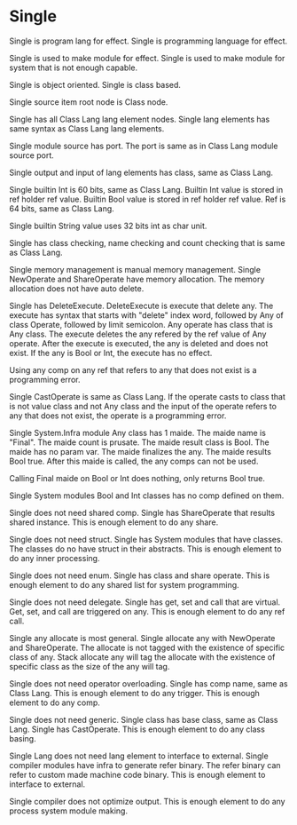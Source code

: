 # Single

Single is program lang for effect.
Single is programming language for effect.

Single is used to make module for effect.
Single is used to make module for system that is not enough capable.

Single is object oriented.
Single is class based.

Single source item root node is Class node.

Single has all Class Lang lang element nodes.
Single lang elements has same syntax as Class Lang lang elements.

Single module source has port.
The port is same as in Class Lang module source port.

Single output and input of lang elements has class, same as Class Lang.

Single builtin Int is 60 bits, same as Class Lang.
Builtin Int value is stored in ref holder ref value.
Builtin Bool value is stored in ref holder ref value.
Ref is 64 bits, same as Class Lang.

Single builtin String value uses 32 bits int as char unit.

Single has class checking, name checking and count checking that is same as Class Lang.

Single memory management is manual memory management.
Single NewOperate and ShareOperate have memory allocation.
The memory allocation does not have auto delete.

Single has DeleteExecute.
DeleteExecute is execute that delete any.
The execute has syntax that starts with "delete" index word, 
followed by Any of class Operate, followed by limit semicolon.
Any operate has class that is Any class.
The execute deletes the any refered by the ref value of Any operate.
After the execute is executed, the any is deleted and does not exist.
If the any is Bool or Int, the execute has no effect.

Using any comp on any ref that refers to any that does not exist is a programming error.

Single CastOperate is same as Class Lang.
If the operate casts to class that is not value class and not Any class and 
the input of the operate refers to any that does not exist, 
the operate is a programming error.

Single System.Infra module Any class has 1 maide.
The maide name is "Final".
The maide count is prusate.
The maide result class is Bool.
The maide has no param var.
The maide finalizes the any.
The maide results Bool true.
After this maide is called, the any comps can not be used.

Calling Final maide on Bool or Int does nothing, only returns Bool true. 

Single System modules Bool and Int classes has no comp defined on them.

Single does not need shared comp.
Single has ShareOperate that results shared instance.
This is enough element to do any share.

Single does not need struct.
Single has System modules that have classes.
The classes do no have struct in their abstracts.
This is enough element to do any inner processing.

Single does not need enum.
Single has class and share operate.
This is enough element to do any shared list for system programming.

Single does not need delegate.
Single has get, set and call that are virtual.
Get, set, and call are triggered on any.
This is enough element to do any ref call.

Single any allocate is most general.
Single allocate any with NewOperate and ShareOperate.
The allocate is not tagged with the existence of specific class of any.
Stack allocate any will tag the allocate with the existence of specific class as the size of the any will tag.

Single does not need operator overloading.
Single has comp name, same as Class Lang.
This is enough element to do any trigger.
This is enough element to do any comp.

Single does not need generic.
Single class has base class, same as Class Lang.
Single has CastOperate.
This is enough element to do any class basing.

Single Lang does not need lang element to interface to external.
Single compiler modules have infra to generate refer binary.
The refer binary can refer to custom made machine code binary.
This is enough element to interface to external.

Single compiler does not optimize output.
This is enough element to do any process system module making.